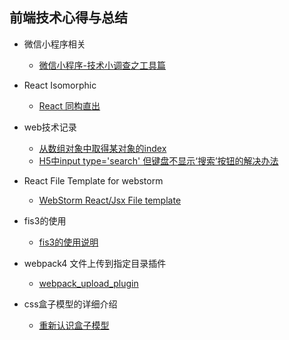## 前端技术心得与总结  

* 微信小程序相关  
  * [微信小程序-技术小调查之工具篇](https://github.com/jinjiaxing/FE_Study/blob/master/%E5%BE%AE%E4%BF%A1%E5%B0%8F%E7%A8%8B%E5%BA%8F%E7%9B%B8%E5%85%B3/%E5%BE%AE%E4%BF%A1%E5%B0%8F%E7%A8%8B%E5%BA%8F-%E6%8A%80%E6%9C%AF%E5%B0%8F%E8%B0%83%E6%9F%A5%E4%B9%8B%E5%B7%A5%E5%85%B7%E7%AF%87.md)

* React Isomorphic  
  * [React 同构直出](https://github.com/jinjiaxing/FE_Study/issues/1)

* web技术记录  
  * [从数组对象中取得某对象的index](https://github.com/jinjiaxing/Blog/issues/2)
  * [H5中input type='search' 但键盘不显示‘搜索’按钮的解决办法](https://github.com/jinjiaxing/Blog/issues/5)
  
* React File Template for webstorm
  * [WebStorm React/Jsx File template](https://github.com/jinjiaxing/Blog/blob/master/React%20Component%20for%20WebStorm)

* fis3的使用 
  * [fis3的使用说明](https://github.com/jinjiaxing/Blog/issues/3)

* webpack4 文件上传到指定目录插件
  * [webpack_upload_plugin](https://github.com/jinjiaxing/Blog/blob/master/webpack_upload_plugin.js)
  
* css盒子模型的详细介绍
  * [重新认识盒子模型](https://github.com/jinjiaxing/Blog/issues/7)

